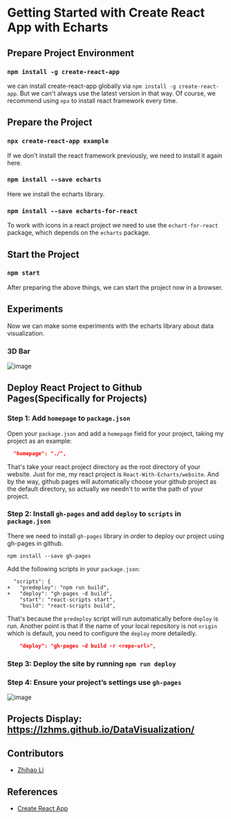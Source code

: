 # Getting Started with Create React App with Echarts
## Prepare Project Environment

### `npm install -g create-react-app`

we can install create-react-app globally via `npm install -g create-react-app`. But we can't always use the latest version in that way.
Of course, we recommend using `npx` to install react framework every time.

## Prepare the Project

### `npx create-react-app example`

If we don't install the react framework previously, we need to install it again here.

### `npm install --save echarts`

Here we install the echarts library.

### `npm install --save echarts-for-react`

To work with icons in a react project we need to use the `echart-for-react` package, which depends on the `echarts` package.

## Start the Project

### `npm start`

After preparing the above things, we can start the project now in a browser.

## Experiments
Now we can make some experiments with the echarts library about data visualization.
### 3D Bar
<img src="https://cdn.jsdelivr.net/gh/LZHMS/picx-images-hosting@master/EBlog/Courses/image.4h2k896widm0.webp" alt="image" />



## Deploy React Project to Github Pages(Specifically for Projects)
### Step 1: Add `homepage` to `package.json`
Open your `package.json` and add a `homepage` field for your project, taking my project as an example:
```json
  "homepage": "./",
```
That's take your react project directory as the root directory of your website. Just for me, my react project is `React-With-Echarts/website`. And by the way, github pages will automatically choose your github project as the default directory, so actually we needn't to write the path of your project. 

### Step 2: Install `gh-pages` and add `deploy` to `scripts` in `package.json`
There we need to install `gh-pages` library in order to deploy our project using gh-pages in github.
```
npm install --save gh-pages
```
Add the following scripts in your `package.json`:
```
  "scripts": {
+   "predeploy": "npm run build",
+   "deploy": "gh-pages -d build",
    "start": "react-scripts start",
    "build": "react-scripts build",
```
That's because the `predeploy` script will run automatically before `deploy` is run.
Another point is that if the name of your local repository is not `origin` which is default, you need to configure the `deploy` more detailedly.
```json
    "deploy": "gh-pages -d build -r <repo-url>",
```

### Step 3: Deploy the site by running `npm run deploy`
### Step 4: Ensure your project’s settings use `gh-pages`
<img src="https://cdn.jsdelivr.net/gh/LZHMS/picx-images-hosting@master/EBlog/Courses/image.3xxie10e26w0.png" alt="image" />

## Projects Display: https://lzhms.github.io/DataVisualization/

## Contributors
+ [Zhihao Li](https://lzhms.github.io/)

## References
+ [Create React App](https://create-react-app.dev/docs/)


